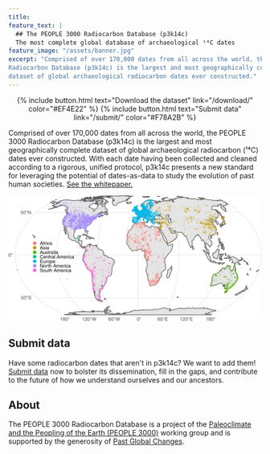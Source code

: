 ```yaml
---
title:
feature_text: |
  ## The PEOPLE 3000 Radiocarbon Database (p3k14c)
  The most complete global database of archaeological ¹⁴C dates 
feature_image: "/assets/banner.jpg"
excerpt: "Comprised of over 170,000 dates from all across the world, the PEOPLE 3000
Radiocarbon Database (p3k14c) is the largest and most geographically complete
dataset of global archaeological radiocarbon dates ever constructed."
---
```

<div style="text-align:center;">
{% include button.html text="Download the dataset" link="/download/" color="#EF4E22" %} {% include button.html text="Submit data" link="/submit/" color="#F78A2B" %} </div>

Comprised of over 170,000 dates from all across the world, the PEOPLE 3000
Radiocarbon Database (p3k14c) is the largest and most geographically complete
dataset of global archaeological radiocarbon (¹⁴C) dates ever constructed.
With each date having been collected and cleaned according to a rigorous,
unified protocol, p3k14c presents a new standard for leveraging the potential 
of dates-as-data to study the evolution of past human societies. [See the
whitepaper.](https://www.nature.com/articles/s41597-022-01118-7)

![Global map showing locations of all radiocarbon records](/assets/map.png)

## Submit data
Have some radiocarbon dates that aren't in p3k14c? We want to add them! [Submit
data](/submit/) now to bolster its dissemination, fill in the gaps, 
and contribute to the future of how we understand ourselves and our ancestors.


## About
The PEOPLE 3000 Radiocarbon Database is a project of the [Paleoclimate and the
Peopling of the Earth 
(PEOPLE 3000)](https://pastglobalchanges.org/science/wg/people-3000/intro) 
working group and is supported by the generosity of 
[Past Global Changes](https://pastglobalchanges.org/).
